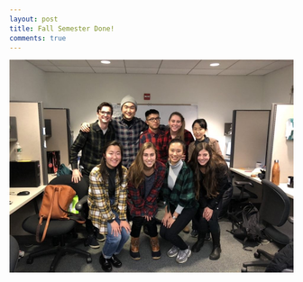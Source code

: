 ```yaml
---
layout: post
title: Fall Semester Done!
comments: true
---
```


![title](/img/fall2019_biostats_cohort)
